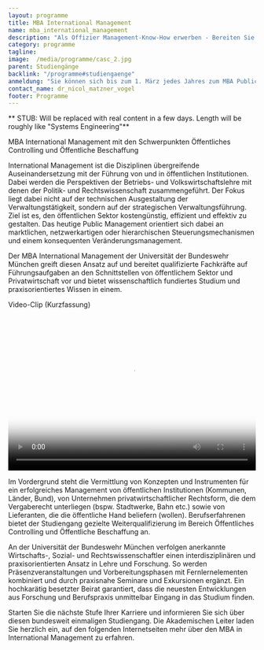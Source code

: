 ```yaml
---
layout: programme
title: MBA International Management
name: mba_international_management
description: "Als Offizier Management-Know-How erwerben - Bereiten Sie sich mit dem maßgeschneiderten MBA International Management optimal auf Ihre Karriere als Führungskraft vor."
category: programme
tagline: 
image:  /media/programme/casc_2.jpg
parent: Studiengänge
backlink: "/programme#studiengaenge"
anmeldung: "Sie können sich bis zum 1. März jedes Jahres zum MBA Public Management anmelden, der Studiengang beginnt im April jedes Jahres."
contact_name: dr_nicol_matzner_vogel
footer: Programme
---
```



** STUB: Will be replaced with real content in a few days. Length will be roughly like "Systems Engineering"**

MBA International Management mit den Schwerpunkten Öffentliches Controlling und Öffentliche Beschaffung

International Management ist die Disziplinen übergreifende Auseinandersetzung mit der Führung von und in öffentlichen Institutionen. Dabei werden die Perspektiven der Betriebs- und Volkswirtschaftslehre mit denen der Politik- und Rechtswissenschaft zusammengeführt. Der Fokus liegt dabei nicht auf der technischen Ausgestaltung der Verwaltungstätigkeit, sondern auf der strategischen Verwaltungsführung. Ziel ist es, den öffentlichen Sektor kostengünstig, effizient und effektiv zu gestalten. Das heutige Public Management orientiert sich dabei an marktlichen, netzwerkartigen oder hierarchischen Steuerungsmechanismen und einem konsequenten Veränderungsmanagement.

Der MBA International Management der Universität der Bundeswehr München greift diesen Ansatz auf und bereitet qualifizierte Fachkräfte auf Führungsaufgaben an den Schnittstellen von öffentlichem Sektor und Privatwirtschaft vor und bietet wissenschaftlich fundiertes Studium und praxisorientiertes Wissen in einem.

Video-Clip (Kurzfassung)

<video autobuffer="" controls="controls" poster="https://www.unibw.de/casc/studiengaenge/mbapm/werbespot-mba-pm.mp4" style="width: 560px; height: 315px; max-width: 100%;"><source src="https://www.unibw.de/casc/studiengaenge/mbapm/werbespot-mba-pm.mp4"><object classid="clsid:D27CDB6E-AE6D-11cf-96B8-444553540000" codebase="http://download.macromedia.com/pub/shockwave/cabs/flash/swflash.cab#version=10,0,0,0" height="315" width="560"><param name="movie" value="https://www.unibw.de/medz/strobe-media-playback/strobemediaplayback.swf"><param name="FlashVars" value="src=https://www.unibw.de/casc/studiengaenge/pe/mp4-pe"><param name="allowFullScreen" value="true"><param name="allowscriptaccess" value="always"><embed allowfullscreen="true" allowscriptaccess="always" flashvars="https://www.unibw.de/casc/studiengaenge/pe/mp4-pe" height="315" src="https://www.unibw.de/medz/strobe-media-playback/strobemediaplayback.swf" type="application/x-shockwave-flash" width="560"></object></video>

Im Vordergrund steht die Vermittlung von Konzepten und Instrumenten für ein erfolgreiches Management von öffentlichen Institutionen (Kommunen, Länder, Bund), von Unternehmen privatwirtschaftlicher Rechtsform, die dem Vergaberecht unterliegen (bspw. Stadtwerke, Bahn etc.) sowie von Lieferanten, die die öffentliche Hand beliefern (wollen). Berufserfahrenen bietet der Studiengang gezielte Weiterqualifizierung im Bereich Öffentliches Controlling und Öffentliche Beschaffung an.

An der Universität der Bundeswehr München verfolgen anerkannte Wirtschafts-, Sozial- und Rechtswissenschaftler einen interdisziplinären und praxisorientierten Ansatz in Lehre und Forschung. So werden Präsenzveranstaltungen und Vorbereitungsphasen mit Fernlernelementen kombiniert und durch praxisnahe Seminare und Exkursionen ergänzt. Ein hochkarätig besetzter Beirat garantiert, dass die neuesten Entwicklungen aus Forschung und Berufspraxis unmittelbar Eingang in das Studium finden.

Starten Sie die nächste Stufe Ihrer Karriere und informieren Sie sich über diesen bundesweit einmaligen Studiengang. Die Akademischen Leiter  laden Sie herzlich ein, auf den folgenden Internetseiten mehr über den MBA in International Management zu erfahren.



